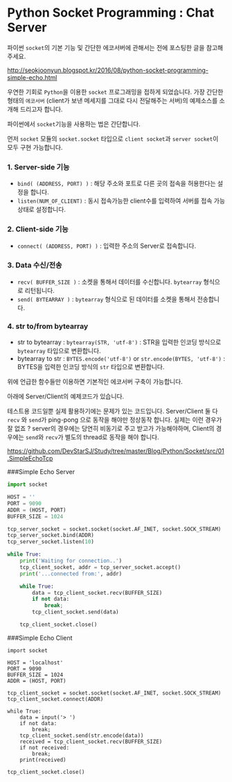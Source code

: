 # Python Socket Programming : Chat Server

파이썬 `socket`의 기본 기능 및 간단한 에코서버에 관해서는 전에 포스팅한 글을 참고해 주세요.

<http://seokjoonyun.blogspot.kr/2016/08/python-socket-programming-simple-echo.html>



우연한 기회로 `Python`을 이용한 `socket` 프로그래밍을 접하게 되었습니다.
가장 간단한 형태의 `에코서버` (client가 보낸 메세지를 그대로 다시 전달해주는 서버)의 예제소스를 소개해 드리고자 합니다.

파이썬에서 `socket`기능을 사용하는 법은 간단합니다.

먼저 `socket` 모듈의 `socket.socket` 타입으로 `client socket`과 `server socket`이 모두 구현 가능합니다.

### 1. Server-side 기능
- `bind( (ADDRESS, PORT) )` :  해당 주소와 포트로 다른 곳의 접속을 허용한다는 설정을 합니다.
- `listen(NUM_OF_CLIENT)` : 동시 접속가능한 client수를 입력하여 서버를 접속 가능 상태로 설정합니다.

### 2. Client-side 기능
- `connect( (ADDRESS, PORT) )` : 입력한 주소의 Server로 접속합니다.

### 3. Data 수신/전송
- `recv( BUFFER_SIZE )` : 소켓을 통해서 데이터를 수신합니다. `bytearray` 형식으로 리턴됩니다.
- `send( BYTEARRAY )` : `bytearray` 형식으로 된 데이터를 소켓을 통해서 전송합니다.

### 4. str to/from bytearray
- str to bytearray : `bytearray(STR, 'utf-8')` : STR을 입력한 인코딩 방식으로 `bytearray` 타입으로 변환합니다.
- bytearray to str : `BYTES.encode('utf-8')` or `str.encode(BYTES, 'utf-8')` : BYTES을 입력한 인코딩 방식의 `str` 타입으로 변환합니다.

위에 언급한 함수들만 이용하면 기본적인 에코서버 구축이 가능합니다.

아래에 Server/Client의 예제코드가 있습니다.

테스트용 코드일뿐 실제 활용하기에는 문제가 있는 코드입니다.
Server/Client 둘 다 `recv` 와 `send`가 ping-pong 으로 동작을 해야만 정상동작 합니다.
실제는 이런 경우가 잘 없죠 ?
server의 경우에는 당연히 비동기로 주고 받고가 가능해야하며,
Client의 경우에는 `send`와 `recv`가 별도의 thread로 동작을 해야 합니다.

<https://github.com/DevStarSJ/Study/tree/master/Blog/Python/Socket/src/01.SimpleEchoTcp>

###Simple Echo Server

```Python
import socket

HOST = ''
PORT = 9090
ADDR = (HOST, PORT)
BUFFER_SIZE = 1024

tcp_server_socket = socket.socket(socket.AF_INET, socket.SOCK_STREAM)
tcp_server_socket.bind(ADDR)
tcp_server_socket.listen(10)

while True:
    print('Waiting for connection..')
    tcp_client_socket, addr = tcp_server_socket.accept()
    print('...connected from:', addr)

    while True:
        data = tcp_client_socket.recv(BUFFER_SIZE)
        if not data:
            break;
        tcp_client_socket.send(data)

    tcp_client_socket.close()
```

###Simple Echo Client

```
import socket

HOST = 'localhost'
PORT = 9090
BUFFER_SIZE = 1024
ADDR = (HOST, PORT)

tcp_client_socket = socket.socket(socket.AF_INET, socket.SOCK_STREAM)
tcp_client_socket.connect(ADDR)

while True:
    data = input('> ')
    if not data:
        break;
    tcp_client_socket.send(str.encode(data))
    received = tcp_client_socket.recv(BUFFER_SIZE)
    if not received:
        break;
    print(received)

tcp_client_socket.close()
```